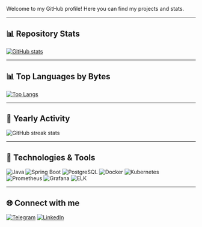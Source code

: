 Welcome to my GitHub profile! Here you can find my projects and stats.

---

## 📊 Repository Stats
[![GitHub stats](https://github-readme-stats.vercel.app/api?username=DVKolm&show_icons=true&show=prs_merged,prs_merged_percentage&theme=radical)](https://github.com/DVKolm)

---

## 📊 Top Languages by Bytes
[![Top Langs](https://github-readme-stats.vercel.app/api/top-langs/?username=DVKolm&stats_format=bytes&layout=compact&langs_count=8&theme=radical)](https://github.com/DVKolm)

---

## 📅 Yearly Activity
![GitHub streak stats](https://github-readme-streak-stats.herokuapp.com/?user=DVKolm&theme=radical)

---

## 🚀 Technologies & Tools
![Java](https://img.shields.io/badge/-Java-007396?style=flat-square&logo=java&logoColor=white)
![Spring Boot](https://img.shields.io/badge/-Spring%20Boot-6DB33F?style=flat-square&logo=spring&logoColor=white)
![PostgreSQL](https://img.shields.io/badge/-PostgreSQL-316192?style=flat-square&logo=postgresql&logoColor=white)
![Docker](https://img.shields.io/badge/-Docker-2496ED?style=flat-square&logo=docker&logoColor=white)
![Kubernetes](https://img.shields.io/badge/-Kubernetes-326CE5?style=flat-square&logo=kubernetes&logoColor=white)
![Prometheus](https://img.shields.io/badge/-Prometheus-E6522C?style=flat-square&logo=prometheus&logoColor=white)
![Grafana](https://img.shields.io/badge/-Grafana-F46800?style=flat-square&logo=grafana&logoColor=white)
![ELK](https://img.shields.io/badge/-ELK-005571?style=flat-square&logo=elastic&logoColor=white)

---

## 🌐 Connect with me
[![Telegram](https://img.shields.io/badge/Telegram-0088CC?style=flat-square&logo=telegram&logoColor=white)](https://t.me/cdeki)
[![LinkedIn](https://img.shields.io/badge/LinkedIn-0A66C2?style=flat-square&logo=linkedin&logoColor=white)](https://linkedin.com/in/vladislavkolomytsev)
